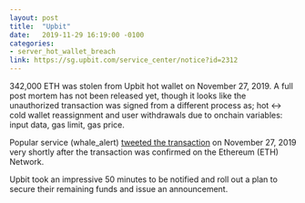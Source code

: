 ```yaml
---
layout: post
title:  "Upbit"
date:   2019-11-29 16:19:00 -0100
categories:
- server_hot_wallet_breach
link: https://sg.upbit.com/service_center/notice?id=2312
---
```


342,000 ETH was stolen from Upbit hot wallet on November 27, 2019. A full post mortem has not been released yet, though it looks like the unauthorized transaction was signed from a different process as; hot <-> cold wallet reassignment and user withdrawals due to onchain variables: input data, gas limit, gas price.

Popular service (whale_alert) [tweeted the transaction](https://twitter.com/whale_alert/status/1199540095126257664) on November 27, 2019 very shortly after the transaction was confirmed on the Ethereum (ETH) Network.

Upbit took an impressive 50 minutes to be notified and roll out a plan to secure their remaining funds and issue an announcement.

